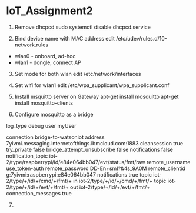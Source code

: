 # IoT_Assignment2

1. Remove dhcpcd
sudo systemctl disable dhcpcd.service

2. Bind device name with MAC address
edit /etc/udev/rules.d/10-network.rules
* wlan0 - onboard, ad-hoc
* wlan1 - dongle, connect AP

3. Set mode for both wlan
edit /etc/network/interfaces

4. Set wifi for wlan1
edit /etc/wpa_supplicant/wpa_supplicant.conf

5. Install msquitto server on Gateway
apt-get install mosquitto
apt-get install mosquitto-clients

6. Configure mosquitto as a bridge

log_type debug
user myUser

connection bridge-to-watsoniot
address 7yivmi.messaging.internetofthings.ibmcloud.com:1883
cleansession true
try_private false
bridge_attempt_unsubscribe false
notifications false
notification_topic iot-2/type/raspberrypi/id/e84e064bb047/evt/status/fmt/raw
remote_username use_token-auth
remote_password DD-En+smI?&4s_9A0M
remote_clientid g:7yivmi:raspberrypi:e84e064bb047
notifications true
topic iot-2/type/+/id/+/cmd/+/fmt/+ in  iot-2/type/+/id/+/cmd/+/fmt/+
topic iot-2/type/+/id/+/evt/+/fmt/+ out iot-2/type/+/id/+/evt/+/fmt/+
connection_messages true

7.
